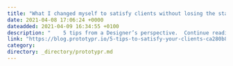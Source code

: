 ```yaml
---
title: "What I changed myself to satisfy clients without losing the standard"
date: 2021-04-08 17:06:24 +0000
dateadded: 2021-04-09 16:34:55 +0100
description: "    5 tips from a Designer’s perspective.  Continue reading on Prototypr »  "
link: "https://blog.prototypr.io/5-tips-to-satisfy-your-clients-ca280b8c9849?source=rss----eb297ea1161a---4"
category:
directory: _directory/prototypr.md
---
```

